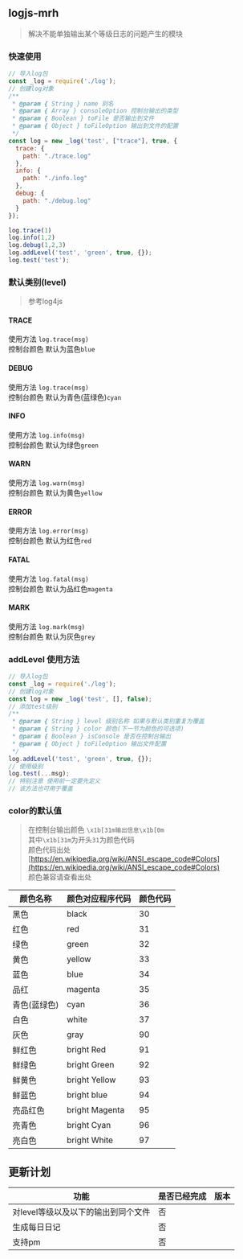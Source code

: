 ## logjs-mrh

> 解决不能单独输出某个等级日志的问题产生的模块

### 快速使用

``` js
// 导入log包
const _log = require('./log');
// 创建log对象
/**
 * @param { String } name 别名
 * @param { Array } consoleOption 控制台输出的类型
 * @param { Boolean } toFile 是否输出到文件
 * @param { Object } toFileOption 输出到文件的配置
 */
const log = new _log('test', ["trace"], true, {
  trace: {
    path: "./trace.log"
  },
  info: {
    path: "./info.log"
  },
  debug: {
    path: "./debug.log"
  }
});

log.trace(1)
log.info(1,2)
log.debug(1,2,3)
log.addLevel('test', 'green', true, {});
log.test('test');
```

### 默认类别(level)

> 参考log4js

#### TRACE  
使用方法 `log.trace(msg)`  
控制台颜色 默认为蓝色`blue`

#### DEBUG  
使用方法 `log.trace(msg)`  
控制台颜色 默认为青色(蓝绿色)`cyan`

#### INFO  
使用方法 `log.info(msg)`  
控制台颜色 默认为绿色`green`

#### WARN  
使用方法 `log.warn(msg)`  
控制台颜色 默认为黄色`yellow`

#### ERROR  
使用方法 `log.error(msg)`  
控制台颜色 默认为红色`red`

#### FATAL  
使用方法 `log.fatal(msg)`  
控制台颜色 默认为品红色`magenta`

#### MARK  
使用方法 `log.mark(msg)`  
控制台颜色 默认为灰色`grey`

### addLevel 使用方法
```js
// 导入log包
const _log = require('./log');
// 创建log对象
const log = new _log('test', [], false);
// 添加test级别
/**
 * @param { String } level 级别名称 如果与默认类别重复为覆盖
 * @param { String } color 颜色(下一节为颜色的可选项)
 * @param { Boolean } isConsole 是否在控制台输出
 * @param { Object } toFileOption 输出文件配置
 */
log.addLevel('test', 'green', true, {});
// 使用级别
log.test(...msg);
// 特别注意 使用前一定要先定义
// 该方法也可用于覆盖
```

### color的默认值

> 在控制台输出颜色 `\x1b[31m输出信息\x1b[0m`  
> 其中`\x1b[31m`为开头`31`为颜色代码  
> 颜色代码出处[https://en.wikipedia.org/wiki/ANSI_escape_code#Colors](https://en.wikipedia.org/wiki/ANSI_escape_code#Colors)  
> 颜色兼容请查看出处
 
|颜色名称|颜色对应程序代码|颜色代码|
|-|-|-|
|黑色|black| 30|
|红色|red| 31|
|绿色|green| 32|
|黄色|yellow| 33|
|蓝色|blue| 34|
|品红|magenta| 35|
|青色(蓝绿色)|cyan| 36|
|白色|white| 37|
|灰色|gray| 90|
|鲜红色|bright Red| 91|
|鲜绿色|bright Green| 92|
|鲜黄色|bright Yellow| 93|
|鲜蓝色|bright blue| 94|
|亮品红色|bright Magenta| 95|
|亮青色|bright Cyan| 96|
|亮白色|bright White| 97|

## 更新计划

|功能|是否已经完成|版本|
|-|-|-|
|对level等级以及以下的输出到同个文件|否||
|生成每日日记|否||
|支持pm|否||